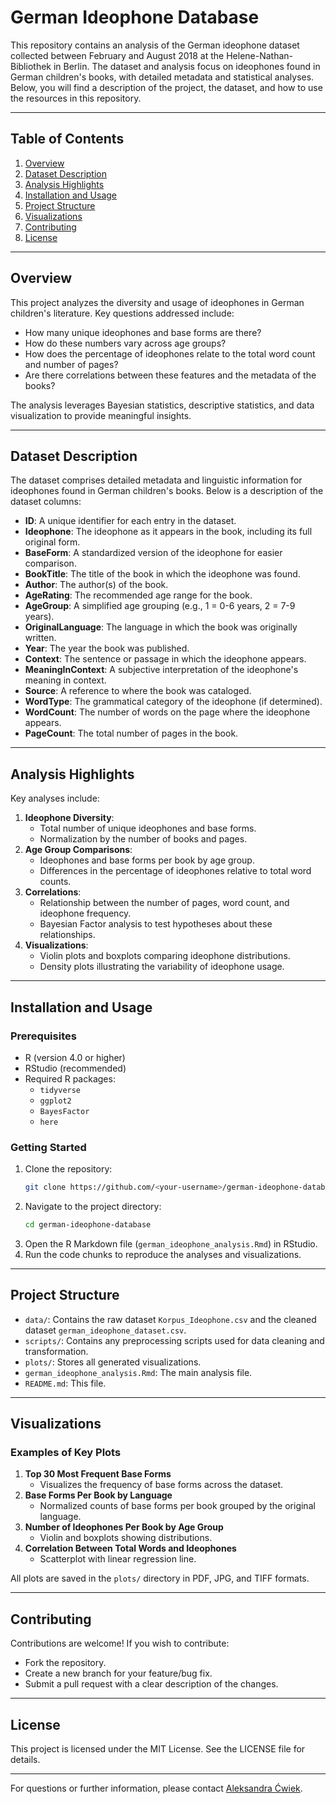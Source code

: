 # German Ideophone Database

This repository contains an analysis of the German ideophone dataset collected between February and August 2018 at the Helene-Nathan-Bibliothek in Berlin. The dataset and analysis focus on ideophones found in German children's books, with detailed metadata and statistical analyses. Below, you will find a description of the project, the dataset, and how to use the resources in this repository.

---

## Table of Contents

1. [Overview](#overview)
2. [Dataset Description](#dataset-description)
3. [Analysis Highlights](#analysis-highlights)
4. [Installation and Usage](#installation-and-usage)
5. [Project Structure](#project-structure)
6. [Visualizations](#visualizations)
7. [Contributing](#contributing)
8. [License](#license)

---

## Overview

This project analyzes the diversity and usage of ideophones in German children's literature. Key questions addressed include:
- How many unique ideophones and base forms are there?
- How do these numbers vary across age groups?
- How does the percentage of ideophones relate to the total word count and number of pages?
- Are there correlations between these features and the metadata of the books?

The analysis leverages Bayesian statistics, descriptive statistics, and data visualization to provide meaningful insights.

---

## Dataset Description

The dataset comprises detailed metadata and linguistic information for ideophones found in German children's books. Below is a description of the dataset columns:

- **ID**: A unique identifier for each entry in the dataset.
- **Ideophone**: The ideophone as it appears in the book, including its full original form.
- **BaseForm**: A standardized version of the ideophone for easier comparison.
- **BookTitle**: The title of the book in which the ideophone was found.
- **Author**: The author(s) of the book.
- **AgeRating**: The recommended age range for the book.
- **AgeGroup**: A simplified age grouping (e.g., 1 = 0-6 years, 2 = 7-9 years).
- **OriginalLanguage**: The language in which the book was originally written.
- **Year**: The year the book was published.
- **Context**: The sentence or passage in which the ideophone appears.
- **MeaningInContext**: A subjective interpretation of the ideophone's meaning in context.
- **Source**: A reference to where the book was cataloged.
- **WordType**: The grammatical category of the ideophone (if determined).
- **WordCount**: The number of words on the page where the ideophone appears.
- **PageCount**: The total number of pages in the book.

---

## Analysis Highlights

Key analyses include:

1. **Ideophone Diversity**:
   - Total number of unique ideophones and base forms.
   - Normalization by the number of books and pages.
2. **Age Group Comparisons**:
   - Ideophones and base forms per book by age group.
   - Differences in the percentage of ideophones relative to total word counts.
3. **Correlations**:
   - Relationship between the number of pages, word count, and ideophone frequency.
   - Bayesian Factor analysis to test hypotheses about these relationships.
4. **Visualizations**:
   - Violin plots and boxplots comparing ideophone distributions.
   - Density plots illustrating the variability of ideophone usage.

---

## Installation and Usage

### Prerequisites

- R (version 4.0 or higher)
- RStudio (recommended)
- Required R packages:
  - `tidyverse`
  - `ggplot2`
  - `BayesFactor`
  - `here`

### Getting Started

1. Clone the repository:
   ```bash
   git clone https://github.com/<your-username>/german-ideophone-database.git
   ```
2. Navigate to the project directory:
   ```bash
   cd german-ideophone-database
   ```
3. Open the R Markdown file (`german_ideophone_analysis.Rmd`) in RStudio.
4. Run the code chunks to reproduce the analyses and visualizations.

---

## Project Structure

- `data/`: Contains the raw dataset `Korpus_Ideophone.csv` and the cleaned dataset `german_ideophone_dataset.csv`.
- `scripts/`: Contains any preprocessing scripts used for data cleaning and transformation.
- `plots/`: Stores all generated visualizations.
- `german_ideophone_analysis.Rmd`: The main analysis file.
- `README.md`: This file.

---

## Visualizations

### Examples of Key Plots

1. **Top 30 Most Frequent Base Forms**
   - Visualizes the frequency of base forms across the dataset.
2. **Base Forms Per Book by Language**
   - Normalized counts of base forms per book grouped by the original language.
3. **Number of Ideophones Per Book by Age Group**
   - Violin and boxplots showing distributions.
4. **Correlation Between Total Words and Ideophones**
   - Scatterplot with linear regression line.

All plots are saved in the `plots/` directory in PDF, JPG, and TIFF formats.

---

## Contributing

Contributions are welcome! If you wish to contribute:
- Fork the repository.
- Create a new branch for your feature/bug fix.
- Submit a pull request with a clear description of the changes.

---

## License

This project is licensed under the MIT License. See the LICENSE file for details.

---

For questions or further information, please contact [Aleksandra Ćwiek](mailto:cwiekaleksandra@gmail.com).
